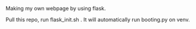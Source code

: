 Making my own webpage by using flask.

Pull this repo, run flask\_init.sh . It will automatically run booting.py on venv.
